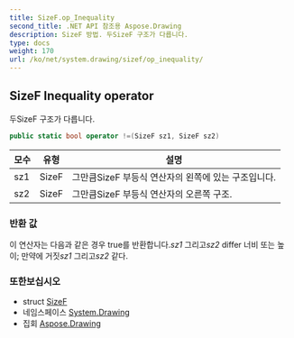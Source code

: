 ```yaml
---
title: SizeF.op_Inequality
second_title: .NET API 참조용 Aspose.Drawing
description: SizeF 방법. 두SizeF 구조가 다릅니다.
type: docs
weight: 170
url: /ko/net/system.drawing/sizef/op_inequality/
---
```

## SizeF Inequality operator

두SizeF 구조가 다릅니다.

```csharp
public static bool operator !=(SizeF sz1, SizeF sz2)
```

| 모수 | 유형 | 설명 |
| --- | --- | --- |
| sz1 | SizeF | 그만큼SizeF 부등식 연산자의 왼쪽에 있는 구조입니다. |
| sz2 | SizeF | 그만큼SizeF 부등식 연산자의 오른쪽 구조. |

### 반환 값

이 연산자는 다음과 같은 경우 true를 반환합니다.*sz1* 그리고*sz2* differ 너비 또는 높이; 만약에 거짓*sz1* 그리고*sz2* 같다.

### 또한보십시오

* struct [SizeF](../)
* 네임스페이스 [System.Drawing](../../sizef/)
* 집회 [Aspose.Drawing](../../../)


